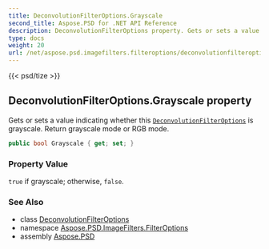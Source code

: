```yaml
---
title: DeconvolutionFilterOptions.Grayscale
second_title: Aspose.PSD for .NET API Reference
description: DeconvolutionFilterOptions property. Gets or sets a value indicating whether this DeconvolutionFilterOptions is grayscale. Return grayscale mode or RGB mode
type: docs
weight: 20
url: /net/aspose.psd.imagefilters.filteroptions/deconvolutionfilteroptions/grayscale/
---
```

{{< psd/tize >}}
## DeconvolutionFilterOptions.Grayscale property

Gets or sets a value indicating whether this [`DeconvolutionFilterOptions`](../) is grayscale. Return grayscale mode or RGB mode.

```csharp
public bool Grayscale { get; set; }
```

### Property Value

`true` if grayscale; otherwise, `false`.

### See Also

* class [DeconvolutionFilterOptions](../)
* namespace [Aspose.PSD.ImageFilters.FilterOptions](../../deconvolutionfilteroptions/)
* assembly [Aspose.PSD](../../../)


